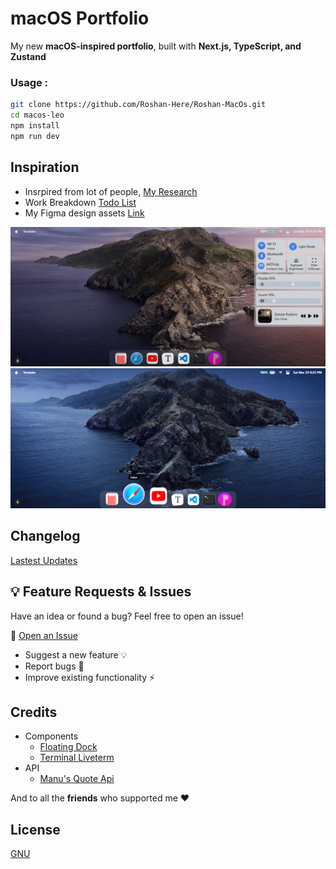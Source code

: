 # macOS Portfolio

My new **macOS-inspired portfolio**, 
built with **Next.js, TypeScript, and Zustand**

### Usage :
```bash
git clone https://github.com/Roshan-Here/Roshan-MacOs.git
cd macos-leo
npm install
npm run dev
```

## Inspiration

- Insrpired from lot of people, [My Research](./Research.txt)
- Work Breakdown [Todo List](./Todo.md) 
- My Figma design assets [Link](https://www.figma.com/design/jVm4Tn3esYWe3wlLqyLGZG/Horse-Booking-System?t=RRR7qb0r2tCoipQW-1)


![light mode](https://raw.githubusercontent.com/Roshan-Here/Roshan-MacOs/refs/heads/main/macos-leo/public/Screenshot%20(661).png)
![dark mode](https://raw.githubusercontent.com/Roshan-Here/Roshan-MacOs/refs/heads/main/macos-leo/public/Screenshot%20(660).png)

## Changelog
[Lastest Updates](./CHANGELOG.md)

## 💡 Feature Requests & Issues  
Have an idea or found a bug? Feel free to open an issue!  

📌 [Open an Issue](https://github.com/Roshan-Here/Roshan-MacOs/issues)  
- Suggest a new feature 💡  
- Report bugs 🐞  
- Improve existing functionality ⚡ 


## Credits
- Components
    - [Floating Dock](https://ui.aceternity.com/components/floating-dock)
    - [Terminal Liveterm](https://github.com/Cveinnt/LiveTerm)
- API
    - [Manu's Quote Api](https://github.com/manuos1)


And to all the **friends** who supported me ❤️

## License
[GNU](./LICENSE)
